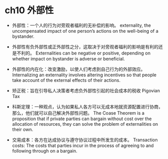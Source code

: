 # ch10 外部性

- 外部性：一个人的行为对旁观者福利的无补偿的影响。
externality, the uncompensated impact of one person’s actions on the well-being of a bystander.

- 外部性有负外部性或正外部性之分，这取决于对旁观者福利的影响是有利的还是不利的。
Externalities can be negative or positive, depending on whether impact on bystander is adverse or beneficial.

- 外部性的内在化：改变激励，以使人们考虑到自己行为的外部效应。
Internalizing an externality involves altering incentives so that people take account of the external effects of their actions.

- 矫正税：旨在引导私人决策者考虑负外部性引起的社会成本的税收
 Pigovian Tax

- 科斯定理：一种观点，认为如果私人各方可以无成本地就资源配置进行协商，那么，他们就可以自己解决外部性问题。
The Coase Theorem is a proposition that if private parties can bargain without cost over the allocation of resources, they can solve the problem of externalities on their own.

- 交易成本：各方在达成协议与遵守协议过程中所发生的成本。
Transaction costs: The costs that parties incur in the process of agreeing to and following through on a bargain.
